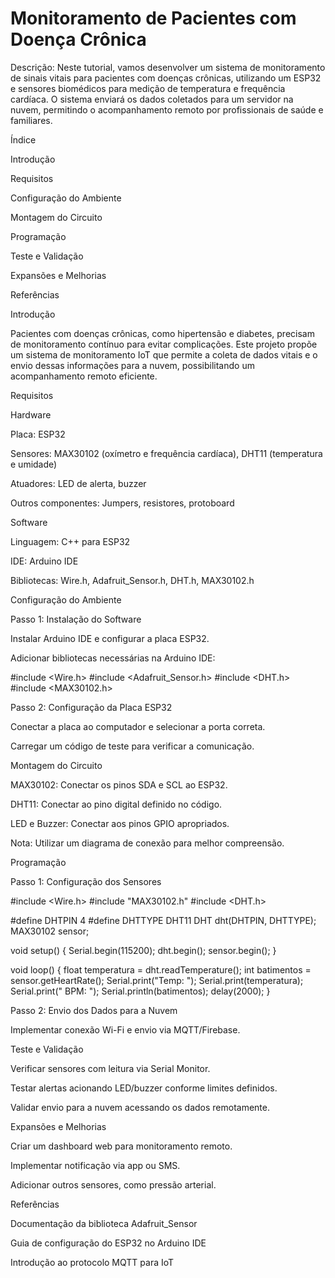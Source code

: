 # Monitoramento de Pacientes com Doença Crônica

Descrição:
Neste tutorial, vamos desenvolver um sistema de monitoramento de sinais vitais para pacientes com doenças crônicas, utilizando um ESP32 e sensores biomédicos para medição de temperatura e frequência cardíaca. O sistema enviará os dados coletados para um servidor na nuvem, permitindo o acompanhamento remoto por profissionais de saúde e familiares.

Índice

Introdução

Requisitos

Configuração do Ambiente

Montagem do Circuito

Programação

Teste e Validação

Expansões e Melhorias

Referências

Introdução

Pacientes com doenças crônicas, como hipertensão e diabetes, precisam de monitoramento contínuo para evitar complicações. Este projeto propõe um sistema de monitoramento IoT que permite a coleta de dados vitais e o envio dessas informações para a nuvem, possibilitando um acompanhamento remoto eficiente.

Requisitos

Hardware

Placa: ESP32

Sensores: MAX30102 (oxímetro e frequência cardíaca), DHT11 (temperatura e umidade)

Atuadores: LED de alerta, buzzer

Outros componentes: Jumpers, resistores, protoboard

Software

Linguagem: C++ para ESP32

IDE: Arduino IDE

Bibliotecas: Wire.h, Adafruit_Sensor.h, DHT.h, MAX30102.h

Configuração do Ambiente

Passo 1: Instalação do Software

Instalar Arduino IDE e configurar a placa ESP32.

Adicionar bibliotecas necessárias na Arduino IDE:

#include <Wire.h>
#include <Adafruit_Sensor.h>
#include <DHT.h>
#include <MAX30102.h>

Passo 2: Configuração da Placa ESP32

Conectar a placa ao computador e selecionar a porta correta.

Carregar um código de teste para verificar a comunicação.

Montagem do Circuito

MAX30102: Conectar os pinos SDA e SCL ao ESP32.

DHT11: Conectar ao pino digital definido no código.

LED e Buzzer: Conectar aos pinos GPIO apropriados.

Nota: Utilizar um diagrama de conexão para melhor compreensão.

Programação

Passo 1: Configuração dos Sensores

#include <Wire.h>
#include "MAX30102.h"
#include <DHT.h>

#define DHTPIN 4
#define DHTTYPE DHT11
DHT dht(DHTPIN, DHTTYPE);
MAX30102 sensor;

void setup() {
  Serial.begin(115200);
  dht.begin();
  sensor.begin();
}

void loop() {
  float temperatura = dht.readTemperature();
  int batimentos = sensor.getHeartRate();
  Serial.print("Temp: "); Serial.print(temperatura);
  Serial.print(" BPM: "); Serial.println(batimentos);
  delay(2000);
}

Passo 2: Envio dos Dados para a Nuvem

Implementar conexão Wi-Fi e envio via MQTT/Firebase.

Teste e Validação

Verificar sensores com leitura via Serial Monitor.

Testar alertas acionando LED/buzzer conforme limites definidos.

Validar envio para a nuvem acessando os dados remotamente.

Expansões e Melhorias

Criar um dashboard web para monitoramento remoto.

Implementar notificação via app ou SMS.

Adicionar outros sensores, como pressão arterial.

Referências

Documentação da biblioteca Adafruit_Sensor

Guia de configuração do ESP32 no Arduino IDE

Introdução ao protocolo MQTT para IoT

